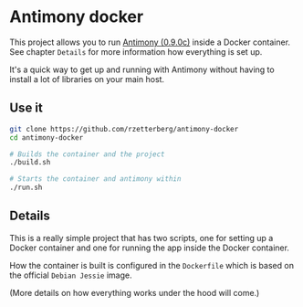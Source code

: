 # Antimony docker

This project allows you to run
[Antimony (0.9.0c)](https://github.com/mkeeter/antimony) inside a Docker container.
See chapter `Details` for more information how everything is set up.

It's a quick way to get up and running with Antimony without having to install
a lot of libraries on your main host.

## Use it

```bash
git clone https://github.com/rzetterberg/antimony-docker
cd antimony-docker

# Builds the container and the project
./build.sh

# Starts the container and antimony within
./run.sh
```

## Details

This is a really simple project that has two scripts, one for setting up a
Docker container and one for running the app inside the Docker container.

How the container is built is configured in the `Dockerfile` which is based
on the official `Debian Jessie` image.

(More details on how everything works under the hood will come.)

